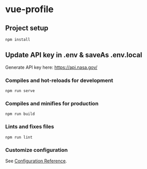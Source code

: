 # vue-profile

## Project setup
```
npm install
```

## Update API key in .env & saveAs .env.local

Generate API key here: https://api.nasa.gov/

### Compiles and hot-reloads for development
```
npm run serve
```

### Compiles and minifies for production
```
npm run build
```

### Lints and fixes files
```
npm run lint
```

### Customize configuration
See [Configuration Reference](https://cli.vuejs.org/config/).



